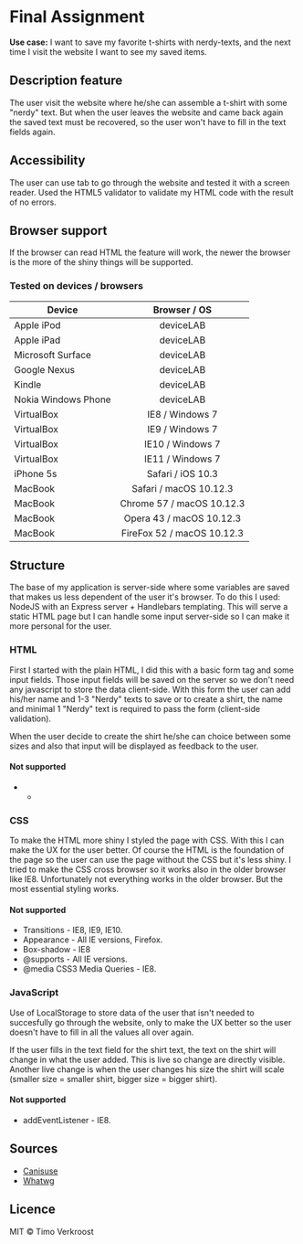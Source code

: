 # Final Assignment
**Use case:** I want to save my favorite t-shirts with nerdy-texts, and the next time I visit the website I want to see my saved items.

## Description feature
The user visit the website where he/she can assemble a t-shirt with some "nerdy" text. But when the user leaves the website and came back again the saved text must be recovered, so the user won't have to fill in the text fields again.

## Accessibility
The user can use tab to go through the website and tested it with a screen reader. Used the HTML5 validator to validate my HTML code with the result of no errors.

## Browser support
If the browser can read HTML the feature will work, the newer the browser is the more of the shiny things will be supported.

### Tested on devices / browsers

| **Device**              | **Browser / OS**     | 
| ----------------------- |:--------------------:|
| Apple iPod              | deviceLAB  |
| Apple iPad              | deviceLAB  | 
| Microsoft Surface       | deviceLAB  |
| Google Nexus            | deviceLAB  |  
| Kindle                  | deviceLAB  |
| Nokia Windows Phone     | deviceLAB  |
| VirtualBox              | IE8     / Windows 7  |
| VirtualBox              | IE9     / Windows 7  |
| VirtualBox              | IE10    / Windows 7  |
| VirtualBox              | IE11    / Windows 7  |
| iPhone 5s               | Safari  / iOS 10.3   |
| MacBook                 | Safari  / macOS 10.12.3 |
| MacBook                 | Chrome 57  / macOS 10.12.3 |
| MacBook                 | Opera 43  / macOS 10.12.3 |
| MacBook                 | FireFox 52  / macOS 10.12.3 |

## Structure
The base of my application is server-side where some variables are saved that makes us less dependent of the user it's browser. To do this I used: NodeJS with an Express server + Handlebars templating. This will serve a static HTML page but I can handle some input server-side so I can make it more personal for the user.

### HTML
First I started with the plain HTML, I did this with a basic form tag and some input fields. Those input fields will be saved on the server so we don't need any javascript to store the data client-side. With this form the user can add his/her name and 1-3 "Nerdy" texts to save or to create a shirt, the name and minimal 1 "Nerdy" text is required to pass the form (client-side validation).
  
  When the user decide to create the shirt he/she can choice between some sizes and also that input will be displayed as feedback to the user.
  
#### Not supported
* -

### CSS
To make the HTML more shiny I styled the page with CSS. With this I can make the UX for the user better. Of course the HTML is the foundation of the page so the user can use the page without the CSS but it's less shiny. I tried to make the CSS cross browser so it works also in the older browser like IE8. Unfortunately not everything works in the older browser. But the most essential styling works.

#### Not supported
* Transitions - IE8, IE9, IE10.
* Appearance - All IE versions, Firefox.
* Box-shadow - IE8
* @supports - All IE versions.
* @media CSS3 Media Queries - IE8.

### JavaScript
Use of LocalStorage to store data of the user that isn't needed to succesfully go through the website, only to make the UX better so the user doesn't have to fill in all the values all over again.

If the user fills in the text field for the shirt text, the text on the shirt will change in what the user added. This is live so change are directly visible. Another live change is when the user changes his size the shirt will scale (smaller size = smaller shirt, bigger size = bigger shirt).

#### Not supported
* addEventListener - IE8.

## Sources
* [Canisuse](http://caniuse.com/#search=web%20storage)
* [Whatwg](https://html.spec.whatwg.org/multipage/webstorage.html#webstorage)

## Licence
MIT © Timo Verkroost